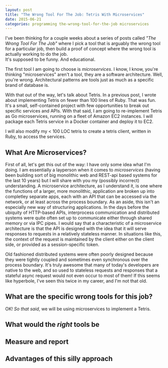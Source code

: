 ```yaml
---
layout: post
title: "The Wrong Tool For The Job: Tetris With Microservices"
date: 2015-06-21
categories: programming the-wrong-tool-for-the-job microservices
---
```


I've been thinking for a couple weeks about a series of posts called *"The Wrong Tool For The Job"* where I pick a tool that is arguably the wrong tool for a particular job, then build a proof of concept where the wrong tool is actually working to do the job.  
It's supposed to be funny.
And educational.

The first tool I am going to choose is *microservices*.
I know, I know, you're thinking "microservices" aren't a tool, they are a software architecture.
Well, you're wrong.
Architectural patterns are tools just as much as a specific brand of database is.

With that out of the way, let's talk about Tetris.  In a previous post, I wrote about implementing Tetris on fewer than 100 lines of Ruby.  That was fun.  It's a small, self-contained project with few opportunities to break out specific services and APIs.  With that said, I am going to re-implement Tetris as Go microservices, running on a fleet of Amazon EC2 instances.  I will package each Tetris service in a Docker container and deploy it to EC2.

I will also modify my < 100 LOC tetris to create a tetris client, written in Ruby, to access the services.

## What Are Microservices?

First of all, let's get this out of the way: I have only some idea what I'm doing.
I am essentially a layperson when it comes to *microservices* (having been building sort of big monolithic web and REST-api based systems for the last 10 years) but I will share with you my (possibly incorrect) understanding.
A microservice architecture, as I understand it, is one where the functions of a larger, more monolithic, application are broken up into completley separate apps, each with an API that can be accessed via the network, or at least across the process boundary.
As an aside, this isn't an especially new way of structuring applications.
In the days before the ubiquity of HTTP-based APIs, interprocess communication and distributed systems were quite often set up to communicate either through shared memory or via IPC pipes.
I would say that a characteristic of a microservice architecture is that the API is designed with the idea that it will serve responses to requests in a relatively stateless manner.
In situations like this, the context of the request is maintained by the client either on the client side, or provided as a session-specific token.

Old fashioned distributed systems were often poorly designed because they were tightly coupled and sometimes even synchronous over the process boundary.
It's truly awesome that many of today's developers are native to the web, and so used to stateless requests and responses that a stateful async request would not even occur to most of them!
If this seems like hyperbole, I've seen this twice in my career, and I'm not that old.

## What are the specific wrong tools for this job?

OK!  *So that said*, we will be using microservices to implement a Tetris.

## What would the *right* tools be

## Measure and report

## Advantages of this silly approach

## 

